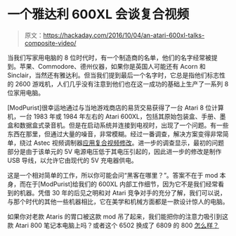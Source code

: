 # 一个雅达利 600XL 会谈复合视频

> 原文：<https://hackaday.com/2016/10/04/an-atari-600xl-talks-composite-video/>

当我们写家用电脑的 8 位时代时，有一个制造商的名单，他们的名字经常被提到。苹果、Commodore、德州仪器，如果你是英国人可能还有 Acorn 和 Sinclair，当然还有雅达利。但当我们提到最后一个名字时，它总是指他们标志性的 2600 游戏机，人们几乎没有注意到他们也在这一成功的基础上生产了一系列 8 位家用电脑。

[ModPurist]很幸运地通过与当地游戏商店的易货交易获得了一台 Atari 8 位计算机，一台 1983 年或 1984 年左右的 Atari 600XL，包括其原始包装盒、手册、墨盒和数据盒式录音机。但是在启动系统并连接到电视时，出现了一个问题。有一些东西在那里，但通过大量的噪音，非常模糊。经过一番调查，解决方案变得非常简单，绕过 Astec 视频调制器[应用复合视频修改](http://modpurist.ca/atari-600xl-composite-video-mod/)。进一步的调查显示，最初的问题部分是由于该单元的 5V 电源电压低于其电压引起的，因此进一步的修改是制作 USB 导线，以允许它由现代的 5V 充电器供电。

这是一个相对简单的工作，所以你可能会问“黑客在哪里？”。答案不在于 mod 本身，而在于[ModPurist]给我们的 600XL 内部工作细节，因为它不是我们经常看到的机器。凭借 30 年的后见之明和对 Atari 竞争对手的充分了解，我们可以说，与那个时代的其他一些机器相比，它在美学和机械方面都是一款设计惊人的电脑。

如果你对老款 Ataris 的胃口被这款 mod 吊了起来，我们能把你的注意力吸引到这款 Atari 800 笔记本电脑上吗？或者这个 6502 换成了 6809 的 800 [怎么样？](http://hackaday.com/2012/04/04/giving-an-old-atari-computer-a-much-needed-upgrade/)